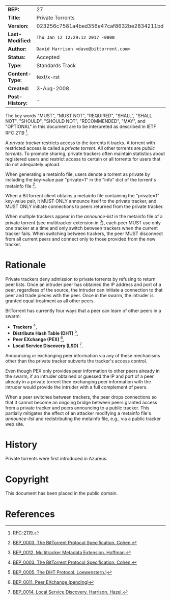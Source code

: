 
|  |  |
| --- | --- |
| **BEP:** | 27 |
| **Title:** | Private Torrents |
| **Version:** | 023256c7581a4bed356e47caf8632be2834211bd |
| **Last-Modified:** | `Thu Jan 12 12:29:12 2017 -0800` |
| **Author:** | `David Harrison <dave@bittorrent.com>` |
| **Status:** | Accepted |
| **Type:** | Standards Track |
| **Content-Type:** | text/x-rst |
| **Created:** | 3-Aug-2008 |
| **Post-History:** | - |

The key words "MUST", "MUST NOT", "REQUIRED", "SHALL", "SHALL NOT", "SHOULD", "SHOULD NOT", "RECOMMENDED", "MAY", and "OPTIONAL" in this document are to be interpreted as described in IETF RFC 2119 [^6].

A *private tracker* restricts access to the torrents it tracks. A torrent with restricted access is called a *private torrent*. All other torrents are *public torrents*. To promote sharing, private trackers often maintain statistics about registered users and restrict access to certain or all torrents for users that do not adequately upload.

When generating a metainfo file, users denote a torrent as private by including the key-value pair "private=1" in the "info" dict of the torrent's metainfo file [^1].

When a BitTorrent client obtains a metainfo file containing the "private=1" key-value pair, it MUST ONLY announce itself to the private tracker, and MUST ONLY initiate connections to peers returned from the private tracker.

When multiple trackers appear in the *announce-list* in the metainfo file of a private torrent (see multitracker extension in [^4]), each peer MUST use only one tracker at a time and only switch between trackers when the current tracker fails. When switching between trackers, the peer MUST disconnect from all current peers and connect only to those provided from the new tracker.

# Rationale

Private trackers deny admission to private torrents by refusing to return peer lists. Once an intruder peer has obtained the IP address and port of a peer, regardless of the source, the intruder can initiate a connection to that peer and trade pieces with the peer. Once in the swarm, the intruder is granted equal treatment as all other peers.

BitTorrent has currently four ways that a peer can learn of other peers in a swarm:

* **Trackers** [^1],
* **Distribute Hash Table (DHT)** [^2],
* **Peer EXchange (PEX)** [^3],
* **Local Service Discovery (LSD)** [^5].

Announcing or exchanging peer information via any of these mechanisms other than the private tracker subverts the tracker's access control.

Even though PEX only provides peer information to other peers already in the swarm, if an intruder obtained or guessed the IP and port of a peer already in a private torrent then exchanging peer information with the intruder would provide the intruder with a full complement of peers.

When a peer switches between trackers, the peer drops connections so that it cannot become an ongoing bridge between peers granted access from a private tracker and peers announcing to a public tracker. This partially mitigates the effect of an attacker modifying a metainfo file's *announce-list* and redistributing the metainfo file, e.g., via a public tracker web site.

# History

Private torrents were first introduced in Azureus.

# Copyright

This document has been placed in the public domain.

# References

[^1]: [BEP_0003. The BitTorrent Protocol Specification. Cohen.](./final-and-active-process-beps/bep_0003.md)

[^2]: [BEP_0005. The DHT Protocol. Loewenstern.](./accepted-beps/bep_0005.md))

[^3]: [BEP_0011. Peer EXchange (pending)](./accepted-beps/bep_0011.md)

[^4]: [BEP_0012. Multitracker Metadata Extension. Hoffman.](./accepted-beps/bep_0012.md)

[^5]: [BEP_0014. Local Service Discovery. Harrison, Hazel.](./accepted-beps/bep_0014.md)

[^6]: [RFC-2119.](http://www.ietf.org/rfc/rfc2119.txt)
